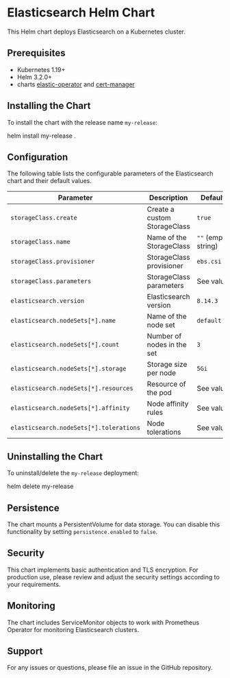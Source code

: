 
# Elasticsearch Helm Chart

This Helm chart deploys Elasticsearch on a Kubernetes cluster.

## Prerequisites

- Kubernetes 1.19+
- Helm 3.2.0+
- charts [elastic-operator](https://www.elastic.co/guide/en/cloud-on-k8s/current/k8s-install-helm.html) and [cert-manager](https://cert-manager.io/docs/installation/helm/)

## Installing the Chart

To install the chart with the release name `my-release`:


helm install my-release .


## Configuration

The following table lists the configurable parameters of the Elasticsearch chart and their default values.

| Parameter | Description | Default Value |
|-----------|-------------|---------------|
| `storageClass.create` | Create a custom StorageClass | `true` |
| `storageClass.name` | Name of the StorageClass | `""` (empty string) |
| `storageClass.provisioner` | StorageClass provisioner | `ebs.csi.aws.com` |
| `storageClass.parameters` | StorageClass parameters | See values.yaml |
| `elasticsearch.version` | Elasticsearch version | `8.14.3` |
| `elasticsearch.nodeSets[*].name` | Name of the node set | `default` |
| `elasticsearch.nodeSets[*].count` | Number of nodes in the set | `3` |
| `elasticsearch.nodeSets[*].storage` | Storage size per node | `5Gi` |
| `elasticsearch.nodeSets[*].resources` | Resource of the pod | See values.yaml |
| `elasticsearch.nodeSets[*].affinity` | Node affinity rules | See values.yaml |
| `elasticsearch.nodeSets[*].tolerations` | Node tolerations | See values.yaml |

## Uninstalling the Chart

To uninstall/delete the `my-release` deployment:


helm delete my-release


## Persistence

The chart mounts a PersistentVolume for data storage. You can disable this functionality by setting `persistence.enabled` to `false`.

## Security

This chart implements basic authentication and TLS encryption. For production use, please review and adjust the security settings according to your requirements.

## Monitoring

The chart includes ServiceMonitor objects to work with Prometheus Operator for monitoring Elasticsearch clusters.

## Support

For any issues or questions, please file an issue in the GitHub repository.
